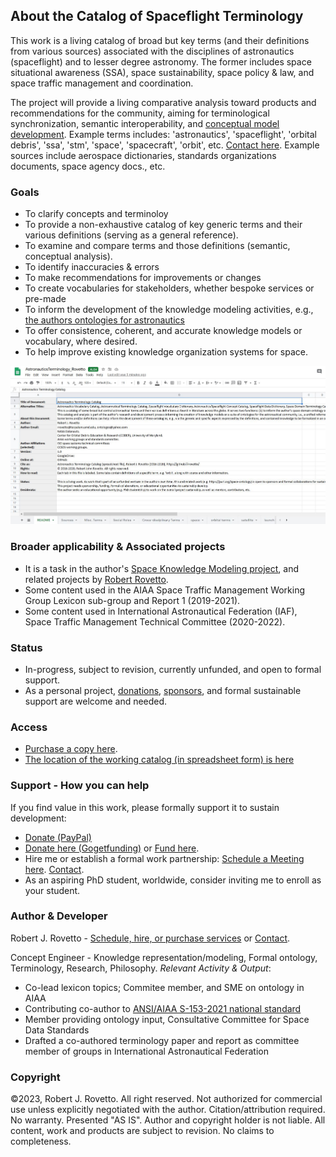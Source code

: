 ## About the Catalog of Spaceflight Terminology
This work is a living catalog of broad but key terms (and their definitions from various sources) associated with the disciplines of astronautics (spaceflight) and to lesser degree astronomy. The former includes space situational awareness (SSA), space sustainability, space policy & law, and space traffic management and coordination. 

The project will provide a living comparative analysis toward products and recommendations for the community, aiming for terminological synchronization, semantic interoperability, and [conceptual model development](https://purl.org/space-ontology). Example terms includes: 'astronautics', 'spaceflight', 'orbital debris', 'ssa', 'stm', 'space', 'spacecraft', 'orbit', etc. [Contact here](https://ontospace.wordpress.com/contact). Example sources include aerospace dictionaries, standards organizations documents, space agency docs., etc.

### Goals
- To clarify concepts and terminoloy
- To provide a non-exhaustive catalog of key generic terms and their various definitions (serving as a general reference).
- To examine and compare terms and those definitions (semantic, conceptual analysis). 
- To identify inaccuracies & errors
- To make recommendations for improvements or changes
- To create vocabularies for stakeholders, whether bespoke services or pre-made
- To inform the development of the knowledge modeling activities, e.g., [the authors ontologies for astronautics](https://purl.org/space-ontology)
- To offer consistence, coherent, and accurate knowledge models or vocabulary, where desired. 
- To help improve existing knowledge organization systems for space.

![Photo of the catalog of spaceflight terms](https://github.com/rrovetto/Astronautics-Terminology/raw/master/photos/Pic_AstronauticalCatalog1.JPG) 

### Broader applicability & Associated projects
- It is a task in the author's [Space Knowledge Modeling project](https://purl.org/space-ontology), and related projects by [Robert Rovetto](https://orcid.org/0000-0003-3835-7817).
- Some content used in the AIAA Space Traffic Management Working Group Lexicon sub-group and Report 1 (2019-2021). 
- Some content used in International Astronautical Federation (IAF), Space Traffic Management Technical Committee (2020-2022).

### Status
* In-progress, subject to revision, currently unfunded, and open to formal support.
* As a personal project, [donations](https://www.paypal.com/donate/?business=JN9YD94DHA87Y&no_recurring=0&item_name=With+your+support%2C+we+can+help+make+spaceflight+safer%2C+and+make+knowledge+about+space+more+accessible.+Thanks.&currency_code=USD), [sponsors](https://tinyurl.com/y9qegjsh), and formal sustainable support are welcome and needed.

### Access
- [Purchase a copy here](https://booking.setmore.com/scheduleappointment/f18db686-98bb-41dd-9097-35218b2a1091/services/130d6b01-fad8-4601-8f9a-f7f473e34c4f).
- [The location of the working catalog (in spreadsheet form) is here](https://drive.google.com/file/d/1VxThyvuY_VzVl_VNan9cqTsdI6NrYWgX/view?usp=sharing)

### Support - How you can help
If you find value in this work, please formally support it to sustain development: 
- [Donate (PayPal)](https://www.paypal.com/donate/?business=JN9YD94DHA87Y&no_recurring=0&item_name=With+your+support%2C+we+can+help+make+spaceflight+safer%2C+and+make+knowledge+about+space+more+accessible.+Thanks.&currency_code=USD)
- [Donate here (Gogetfunding)](https://tinyurl.com/y9qegjsh) or [Fund here](https://gogetfunding.com/knowledge-organization-services-ontology-terminology-metadata-concept-analysis/). 
- Hire me or establish a formal work partnership: [Schedule a Meeting here](http://my.setmore.com/bookingpage/f18db686-98bb-41dd-9097-35218b2a1091/services/sb83f723d7838e4484783cc5a1c675f0e6eedf99d). [Contact](http://ontospace.wordpress.com/contact).
- As an aspiring PhD student, worldwide, consider inviting me to enroll as your student.

### Author & Developer
Robert J. Rovetto - [Schedule, hire, or purchase services](https://knowledgemodeling.setmore.com/) or [Contact](https://ontospace.wordpress.com/contact).

Concept Engineer - Knowledge representation/modeling, Formal ontology, Terminology, Research, Philosophy.
_Relevant Activity & Output_:
* Co-lead lexicon topics; Commitee member, and SME on ontology in AIAA
* Contributing co-author to [ANSI/AIAA S-153-2021 national standard](https://arc.aiaa.org/doi/book/10.2514/4.106286)
* Member providing ontology input, Consultative Committee for Space Data Standards
* Drafted a co-authored terminology paper and report as committee member of groups in International Astronautical Federation

### Copyright
©2023, Robert J. Rovetto. All right reserved.
Not authorized for commercial use unless explicitly negotiated with the author. Citation/attribution required. No warranty. Presented "AS IS". Author and copyright holder is not liable. All content, work and products are subject to revision. No claims to completeness. 

